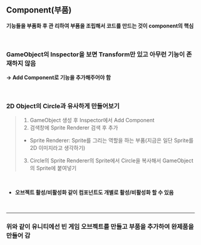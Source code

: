 ## Component(부품)
**기능들을 부품화 후 관 리하여 부품을 조립해서 코드를 만드는 것이 component의 핵심**

<br>

### GameObject의 Inspector을 보면 Transform만 있고 아무런 기능이 존재하지 않음
**-> Add Component로 기능을 추가해주어야 함**

<br>

### 2D Object의 Circle과 유사하게 만들어보기
> 1. GameObject 생성 후 Inspector에서 Add Component  
> 2. 검색창에 Sprite Renderer 검색 후 추가
> 	* Sprite Renderer: Sprite를 그리는 역할을 하는 부품(지금은 일단 Sprite를 2D 이미지라고 생각하기)  
> 3. Circle의 Sprite Renderer의 Sprite에서 Circle을 복사해서 GameObject의 Sprite에 붙여넣기  

<br>

* **오브젝트 활성/비활성화 같이 컴포넌트도 개별로 활성/비활성화 할 수 있음**

<br>

***

### 위와 같이 유니티에선 빈 게임 오브젝트를 만들고 부품을 추가하여 완제품을 만들어 감
